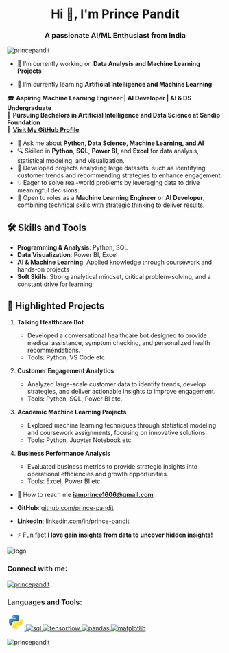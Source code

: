 <h1 align="center">Hi 👋, I'm Prince Pandit</h1>
<h3 align="center">A passionate AI/ML Enthusiast from India</h3>


<p align="left"> <img src="https://komarev.com/ghpvc/?username=princepandit&label=Profile%20views&color=0e75b6&style=flat" alt="princepandit" /> </p>

- 🔬 I’m currently working on **Data Analysis and Machine Learning Projects**

- 🌱 I’m currently learning **Artificial Intelligence and Machine Learning**

🎓 **Aspiring Machine Learning Engineer | AI Developer | AI & DS Undergraduate**  
📍 **Pursuing Bachelors in Artificial Intelligence and Data Science at Sandip Foundation**  
🔗 **[Visit My GitHub Profile](https://github.com/prince-pandit)**  


- 💬 Ask me about **Python, Data Science, Machine Learning, and AI**
- 🔍 Skilled in **Python**, **SQL**, **Power BI**, and **Excel** for data analysis, statistical modeling, and visualization.  
- 🚀 Developed projects analyzing large datasets, such as identifying customer trends and recommending strategies to enhance engagement.  
- 💡 Eager to solve real-world problems by leveraging data to drive meaningful decisions.  
- 💼 Open to roles as a **Machine Learning Engineer** or **AI Developer**, combining technical skills with strategic thinking to deliver results.  

## 🛠️ Skills and Tools  
- **Programming & Analysis**: Python, SQL  
- **Data Visualization**: Power BI, Excel  
- **AI & Machine Learning**: Applied knowledge through coursework and hands-on projects  
- **Soft Skills**: Strong analytical mindset, critical problem-solving, and a constant drive for learning


## 🌟 Highlighted Projects
1. **Talking Healthcare Bot**  
   - Developed a conversational healthcare bot designed to provide medical assistance, symptom checking, and personalized health recommendations. 
   - Tools: Python, VS Code etc.  
   

2. **Customer Engagement Analytics**  
   - Analyzed large-scale customer data to identify trends, develop strategies, and deliver actionable insights to improve engagement.  
   - Tools: Python, SQL, Power BI etc.

3. **Academic Machine Learning Projects**  
   - Explored machine learning techniques through statistical modeling and coursework assignments, focusing on innovative solutions.
   - Tools: Python, Jupyter Notebook etc. 

4. **Business Performance Analysis**  
   - Evaluated business metrics to provide strategic insights into operational efficiencies and growth opportunities.  
   - Tools: Excel, Power BI etc.
   

- 📧 How to reach me **iamprince1606@gmail.com**
- **GitHub**: [github.com/prince-pandit](https://github.com/PrincePandit16)  
- **LinkedIn**: [linkedin.com/in/prince-pandit](https://linkedin.com/in/prince200)  

- ⚡ Fun fact **I love gain insights from data to uncover hidden insights!**

![logo](https://github.com/Ritu84/Ritu84-/blob/main/snake%20gif.gif)

<h3 align="left">Connect with me:</h3>
<p align="left">
<a href="https://linkedin.com/in/princepandit" target="blank"><img align="center" src="https://raw.githubusercontent.com/rahuldkjain/github-profile-readme-generator/master/src/images/icons/Social/linked-in-alt.svg" alt="princepandit" height="30" width="40" /></a>
</p>

<h3 align="left">Languages and Tools:</h3>
<p align="left"> 
<a href="https://www.python.org" target="_blank" rel="noreferrer"> <img src="https://raw.githubusercontent.com/devicons/devicon/master/icons/python/python-original.svg" alt="python" width="40" height="40"/> </a> 
<a href="https://www.w3schools.com/sql/" target="_blank" rel="noreferrer"> <img src="https://www.svgrepo.com/show/331760/sql-database-generic.svg" alt="sql" width="40" height="40"/> </a> 
<a href="https://www.tensorflow.org" target="_blank" rel="noreferrer"> <img src="https://www.vectorlogo.zone/logos/tensorflow/tensorflow-icon.svg" alt="tensorflow" width="40" height="40"/> </a> 
<a href="https://pandas.pydata.org/" target="_blank" rel="noreferrer"> <img src="https://upload.wikimedia.org/wikipedia/commons/e/ed/Pandas_logo.svg" alt="pandas" width="40" height="40"/> </a> 
<a href="https://matplotlib.org/" target="_blank" rel="noreferrer"> <img src="https://upload.wikimedia.org/wikipedia/commons/8/84/Matplotlib_icon.svg" alt="matplotlib" width="40" height="40"/> </a>
</p>


<p><img align="center" src="https://github-readme-streak-stats.herokuapp.com/?user=princepandit&" alt="princepandit" /></p>


